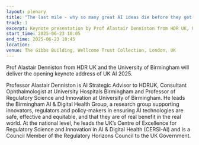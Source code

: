 ```yaml
---
layout: plenary
title: "The last mile - why so many great AI ideas die before they get to patients, and what you can do about it."
track: 1
excerpt: Keynote presentation by Prof Alastair Denniston from HDR UK, University of Birmingham
start_time: 2025-06-23 10:05
end_time: 2025-06-23 10:45
location:
venue: The Gibbs Building, Wellcome Trust Collection, London, UK
---
```


Prof Alastair Denniston from HDR UK and the University of Birmingham will deliver the opening keynote address of UK AI 2025.

Professor Alastair Denniston is AI Strategic Advisor to HDRUK, Consultant Ophthalmologist at University Hospitals Birmingham and Professor of Regulatory Science and Innovation at University of Birmingham. He leads the Birmingham AI & Digital Health Group, a research group supporting innovators, regulators and policy-makers in ensuring AI technologies are safe, effective and equitable, and that they are of real benefit in the real world. At the national level, he leads the UK’s Centre of Excellence for Regulatory Science and Innovation in AI & Digital Health (CERSI-AI) and is a Council Member of the Regulatory Horizons Council to the UK Government.
